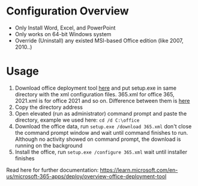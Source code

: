 # Configuration Overview 
- Only Install Word, Excel, and PowerPoint
- Only works on 64-bit Windows system
- Override (Uninstall) any existed MSI-based Office edition (like 2007, 2010..)

# Usage
1. Download office deployment tool [here](http://go.microsoft.com/fwlink/?LinkId=691958) and put setup.exe in same directory with the xml configuration files. 365.xml for office 365, 2021.xml is for office 2021 and so on. Difference between them is [here](https://support.microsoft.com/en-us/office/what-s-the-difference-between-microsoft-365-and-office-2024-ed447ebf-6060-46f9-9e90-a239bd27eb96)
2. Copy the directory address
3. Open elevated (run as administrator) command prompt and paste the directory, example we used here: `cd /d C:\office`
4. Download the office data, run `setup.exe /download 365.xml` don't close the command prompt window and wait until command finishes to run. Although no activity showed on command prompt, the download is running on the background
5. Install the office, run `setup.exe /configure 365.xml` wait until installer finishes

Read here for further documentation:
https://learn.microsoft.com/en-us/microsoft-365-apps/deploy/overview-office-deployment-tool
